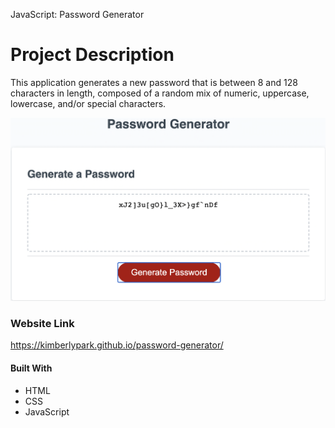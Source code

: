 JavaScript: Password Generator

# Project Description

This application generates a new password that is between 8 and 128 characters in length, composed of a random mix of numeric, uppercase, lowercase, and/or special characters.

![](2021-10-13-12-05-56.png)

### Website Link

https://kimberlypark.github.io/password-generator/

#### Built With

- HTML
- CSS
- JavaScript
